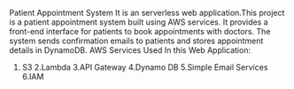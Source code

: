Patient Appointment System 
It is an serverless web application.This project is a patient appointment system built using AWS services. It provides a front-end interface for patients to book appointments with doctors. The system sends confirmation emails to patients and stores appointment details in DynamoDB.
AWS Services Used In this Web Application:
1. S3
2.Lambda
3.API Gateway
4.Dynamo DB
5.Simple Email Services
6.IAM 
